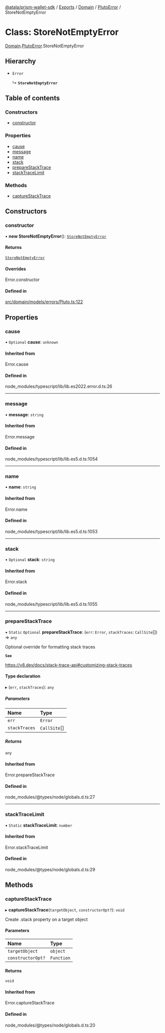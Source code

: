 [@atala/prism-wallet-sdk](../README.md) / [Exports](../modules.md) / [Domain](../modules/Domain.md) / [PlutoError](../modules/Domain.PlutoError.md) / StoreNotEmptyError

# Class: StoreNotEmptyError

[Domain](../modules/Domain.md).[PlutoError](../modules/Domain.PlutoError.md).StoreNotEmptyError

## Hierarchy

- `Error`

  ↳ **`StoreNotEmptyError`**

## Table of contents

### Constructors

- [constructor](Domain.PlutoError.StoreNotEmptyError.md#constructor)

### Properties

- [cause](Domain.PlutoError.StoreNotEmptyError.md#cause)
- [message](Domain.PlutoError.StoreNotEmptyError.md#message)
- [name](Domain.PlutoError.StoreNotEmptyError.md#name)
- [stack](Domain.PlutoError.StoreNotEmptyError.md#stack)
- [prepareStackTrace](Domain.PlutoError.StoreNotEmptyError.md#preparestacktrace)
- [stackTraceLimit](Domain.PlutoError.StoreNotEmptyError.md#stacktracelimit)

### Methods

- [captureStackTrace](Domain.PlutoError.StoreNotEmptyError.md#capturestacktrace)

## Constructors

### constructor

• **new StoreNotEmptyError**(): [`StoreNotEmptyError`](Domain.PlutoError.StoreNotEmptyError.md)

#### Returns

[`StoreNotEmptyError`](Domain.PlutoError.StoreNotEmptyError.md)

#### Overrides

Error.constructor

#### Defined in

[src/domain/models/errors/Pluto.ts:122](https://github.com/hyperledger/identus-edge-agent-sdk-ts/blob/7b4542fdfe44dc06a6c4ef341cf3335e29422147/src/domain/models/errors/Pluto.ts#L122)

## Properties

### cause

• `Optional` **cause**: `unknown`

#### Inherited from

Error.cause

#### Defined in

node_modules/typescript/lib/lib.es2022.error.d.ts:26

___

### message

• **message**: `string`

#### Inherited from

Error.message

#### Defined in

node_modules/typescript/lib/lib.es5.d.ts:1054

___

### name

• **name**: `string`

#### Inherited from

Error.name

#### Defined in

node_modules/typescript/lib/lib.es5.d.ts:1053

___

### stack

• `Optional` **stack**: `string`

#### Inherited from

Error.stack

#### Defined in

node_modules/typescript/lib/lib.es5.d.ts:1055

___

### prepareStackTrace

▪ `Static` `Optional` **prepareStackTrace**: (`err`: `Error`, `stackTraces`: `CallSite`[]) => `any`

Optional override for formatting stack traces

**`See`**

https://v8.dev/docs/stack-trace-api#customizing-stack-traces

#### Type declaration

▸ (`err`, `stackTraces`): `any`

##### Parameters

| Name | Type |
| :------ | :------ |
| `err` | `Error` |
| `stackTraces` | `CallSite`[] |

##### Returns

`any`

#### Inherited from

Error.prepareStackTrace

#### Defined in

node_modules/@types/node/globals.d.ts:27

___

### stackTraceLimit

▪ `Static` **stackTraceLimit**: `number`

#### Inherited from

Error.stackTraceLimit

#### Defined in

node_modules/@types/node/globals.d.ts:29

## Methods

### captureStackTrace

▸ **captureStackTrace**(`targetObject`, `constructorOpt?`): `void`

Create .stack property on a target object

#### Parameters

| Name | Type |
| :------ | :------ |
| `targetObject` | `object` |
| `constructorOpt?` | `Function` |

#### Returns

`void`

#### Inherited from

Error.captureStackTrace

#### Defined in

node_modules/@types/node/globals.d.ts:20
